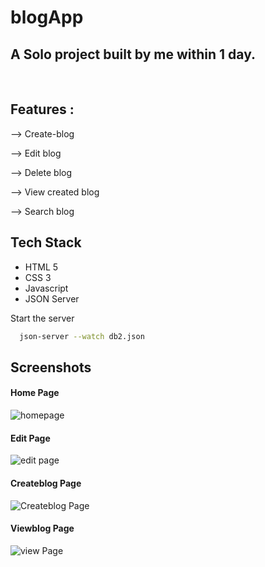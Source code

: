 <h1>blogApp</h1>

<h2>A Solo project built by me within 1 day.</h2>
<br>

## Features :

 <p>--> Create-blog</p>
 <p>--> Edit blog</p>
 <p>--> Delete blog</p>
 <p>--> View created blog</p>
 <p>--> Search blog </p>



## Tech Stack

- HTML 5
- CSS 3
- Javascript
- JSON Server


Start the server
```bash
  json-server --watch db2.json
```

## Screenshots

<h4>Home Page </h4>
<img src="https://user-images.githubusercontent.com/107308031/187663304-adc0e2ec-049f-4dcf-9bad-3c24eb7429f8.png"  alt="homepage"/>
<br>
<h4>Edit Page</h4>
<img src="https://user-images.githubusercontent.com/107308031/187663832-2ee6468b-04c5-4d9f-81c3-b37270a78fc2.png" alt="edit page" />
<br>
<h4>Createblog Page</h4>
<img src="https://user-images.githubusercontent.com/107308031/187663865-cff50434-78e1-4fdb-9767-4939fb2afc01.png" alt="Createblog Page" />
<br>
<h4>Viewblog Page</h4>
<img src="https://user-images.githubusercontent.com/107308031/187663852-a477ef71-57a5-4714-9515-8aafcd468e6f.png" alt="view Page" />

